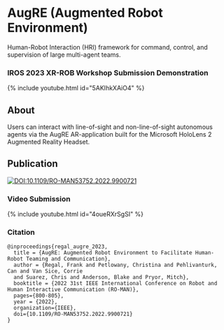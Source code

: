 # AugRE (Augmented Robot Environment)
Human-Robot Interaction (HRI) framework for command, control, and supervision of large multi-agent teams.

### IROS 2023 XR-ROB Workshop Submission Demonstration

{% include youtube.html id="5AKIhkXAiO4" %}

## About
Users can interact with line-of-sight and non-line-of-sight autonomous agents via the AugRE AR-application built for the Microsoft HoloLens 2 Augmented Reality Headset.

## Publication

[![DOI:10.1109/RO-MAN53752.2022.9900721](https://zenodo.org/badge/DOI/10.1109/RO-MAN53752.2022.9900721.svg)](https://doi.org/10.1109/RO-MAN53752.2022.9900721)

### Video Submission

{% include youtube.html id="4oueRXrSgSI" %}

### Citation
```
@inproceedings{regal_augre_2023,
  title = {AugRE: Augmented Robot Environment to Facilitate Human-Robot Teaming and Communication},
  author = {Regal, Frank and Petlowany, Christina and Pehlivanturk, Can and Van Sice, Corrie
  and Suarez, Chris and Anderson, Blake and Pryor, Mitch},
  booktitle = {2022 31st IEEE International Conference on Robot and Human Interactive Communication (RO-MAN)},
  pages={800-805},
  year = {2022},
  organization={IEEE},
  doi={10.1109/RO-MAN53752.2022.9900721}
}
```
